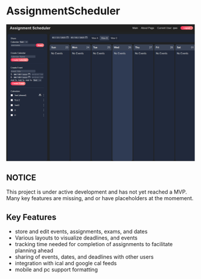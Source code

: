 # AssignmentScheduler
![image.png](./public/image.png)

## NOTICE
This project is under active development and has not yet reached a MVP. Many key features are missing, and or have placeholders at the momement.

## Key Features
* store and edit events, assignments, exams, and dates
* Various layouts to visualize deadlines, and events
* tracking time needed for completion of assignments to facilitate planning ahead
* sharing of events, dates, and deadlines with other users
* integration with ical and google cal feeds
* mobile and pc support formatting
